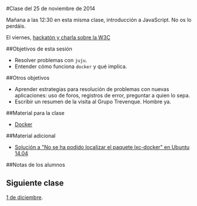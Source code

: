 #Clase del 25 de noviembre de 2014

Mañana a las 12:30 en esta misma clase, introducción a JavaScript. No os lo perdáis.

El viernes, [hackatón y charla sobre la W3C](http://osl.ugr.es)

##Objetivos de esta sesión

* Resolver problemas con `juju`.
* Entender cómo funciona `docker` y qué implica.

##Otros objetivos

* Aprender estrategias para resolución de problemas con nuevas aplicaciones: uso de foros, registros de error, preguntar a quien lo sepa.
* Escribir un resumen de la visita al Grupo Trevenque. Hombre ya.

##Material para la clase

* [Docker](http://jj.github.io/IV/documentos/temas/Contenedores#gestin-de-contenedores-con-docker)

##Material adicional
* [Solución a "No se ha podido localizar el paquete lxc-docker" en Ubuntu 14.04](http://www.liquidweb.com/kb/how-to-install-docker-on-ubuntu-14-04-lts/)

##Notas de los alumnos


## Siguiente clase

[1 de diciembre](20.md).
